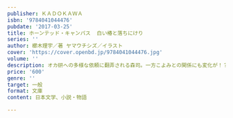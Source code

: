 ```yaml
---
publisher: ＫＡＤＯＫＡＷＡ
isbn: '9784041044476'
pubdate: '2017-03-25'
title: ホーンテッド・キャンパス  白い椿と落ちにけり
series: ''
author: 櫛木理宇／著 ヤマウチシズ／イラスト
cover: 'https://cover.openbd.jp/9784041044476.jpg'
volume: ''
description: オカ研への多様な依頼に翻弄される森司。一方こよみとの関係にも変化が！？
price: '600'
genre: ''
target: 一般
format: 文庫
content: 日本文学、小説・物語

---
```

